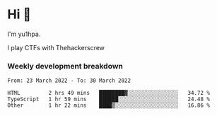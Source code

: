 # Hi 👋

I'm yu1hpa.

I play CTFs with Thehackerscrew

### Weekly development breakdown

<!--START_SECTION:waka-->

```text
From: 23 March 2022 - To: 30 March 2022

HTML         2 hrs 49 mins   ████████▓░░░░░░░░░░░░░░░░   34.72 %
TypeScript   1 hr 59 mins    ██████░░░░░░░░░░░░░░░░░░░   24.48 %
Other        1 hr 22 mins    ████▒░░░░░░░░░░░░░░░░░░░░   16.86 %
```

<!--END_SECTION:waka-->

